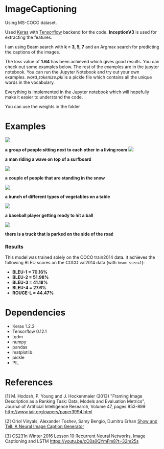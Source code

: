 # ImageCaptioning
 

Using MS-COCO dataset.

Used <a href="https://keras.io/">Keras</a> with <a href="https://www.tensorflow.org/">Tensorflow</a> backend for the code. **InceptionV3** is used for extracting the features.

I am using Beam search with **k = 3, 5, 7** and an Argmax search for predicting the captions of the images.

The loss value of **1.64** has been achieved which gives good results. You can check out some examples below. The rest of the examples are in the jupyter notebook. You can run the Jupyter Notebook and try out your own examples. *word_tokenize.pkl* is a pickle file which contains all the unique words in the vocabulary. 

Everything is implemented in the Jupyter notebook which will hopefully make it easier to understand the code.


You can use the weights in the folder
# Examples

![](./images/pic1.jpg)

**a group of people sitting next to each other in a living room**
![](./images/pic2.jpg)

**a man riding a wave on top of a surfboard**

![](./images/pic3.jpg)

**a couple of people that are standing in the snow**

![](./images/pic4.jpg)

**a bunch of different types of vegetables on a table**

![](./images/pic5.jpg)

**a baseball player getting ready to hit a ball**

![](./images/pic6.jpg)

**there is a truck that is parked on the side of the road**
### Results
This model was trained solely on the COCO train2014 data. It achieves the following BLEU scores on the COCO val2014 data (with `beam size=1`):
* **BLEU-1 = 70.16%**
* **BLEU-2 = 51.98%**
* **BLEU-3 = 41.18%**
* **BLEU-4 = 27.6%**
* **ROUGE-L = 44.47%**
# Dependencies

* Keras 1.2.2
* Tensorflow 0.12.1
* tqdm
* numpy
* pandas
* matplotlib
* pickle
* PIL

# References

[1] M. Hodosh, P. Young and J. Hockenmaier (2013) "Framing Image Description as a Ranking Task: Data, Models and Evaluation Metrics", Journal of Artificial Intelligence Research, Volume 47, pages 853-899 <a href="http://www.jair.org/papers/paper3994.html">http://www.jair.org/papers/paper3994.html</a> 

[2] Oriol Vinyals, Alexander Toshev, Samy Bengio, Dumitru Erhan <a href="https://arxiv.org/abs/1411.4555">Show and Tell: A Neural Image Caption Generator</a>

[3] CS231n Winter 2016 Lesson 10 Recurrent Neural Networks, Image Captioning and LSTM <a href="https://youtu.be/cO0a0QYmFm8?t=32m25s">https://youtu.be/cO0a0QYmFm8?t=32m25s</a> 
